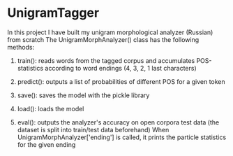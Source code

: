 # UnigramTagger
In this project I have built my unigram morphological analyzer (Russian) from scratch
The UnigramMorphAnalyzer() class has the following methods:
1. train(): reads words from the tagged corpus and accumulates POS-statistics according to word endings (4, 3, 2, 1 last characters)
2. predict(): outputs a list of probabilities of different POS for a given token
3. save(): saves the model with the pickle library
4. load(): loads the model

5. eval(): outputs the analyzer's accuracy on open corpora test data (the dataset is split into train/test data beforehand)
When UnigramMorphAnalyzer['ending'] is called, it prints the particle statistics for the given ending